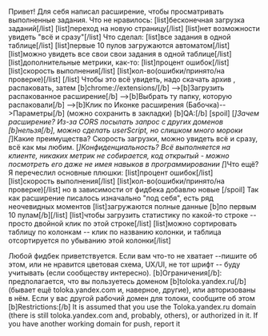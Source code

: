 Привет! Для себя написал расширение, чтобы просматривать выполненные задания.
Что не нравилось:
[list]бесконечная загрузка заданий[/list]
[list]переход на новую страницу[/list]
[list]нет возможности увидеть "всё и сразу"[/list]
Что сделал:
[list]все задания в одной таблице[/list]
[list]первые 10 пулов загружаются автоматом[/list]
[list]можно увидеть все свои свои задания в одной таблице[/list]
[list]дополнительные метрики, как-то:
[list]процент ошибок[/list]
[list]скорость выполнения[/list]
[list]кол-во(ошибки/принято/на проверке)[/list]
[/list]
Чтобы это всё увидеть, надо скачать архив , распаковать, затем 
[b]chrome://extensions/[/b]
-->[b]Загрузить распакованное расширение[/b]
-->[b]Выбрать ту папку, которую распаковали[/b]
-->[b]Клик по Иконке расширения (Бабочка)-->Параметры[/b]
(можно сохранить в закладки)
 [b]QA:[/b]
[spoil]
[*]Зачем расширение?
Из-за CORS посылать запрос с других доменов [b]нельзя[/b], можно сделать userScript, но слишком много мороки
[*]Какие преимущества?
Скорость загрузки, можно увидеть всё и сразу, всё как мы любим.
[*]Конфиденциальность?
Всё выполняется на клиенте, никаких метрик не собирается, код открытый - можно посмотреть его даже не имея навыков в программировании
[*]Что ещё?
Я перечеслил основные плюшки: 
[list]процент ошибок[/list]
[list]скорость выполнения[/list]
[list]кол-во(ошибки/принято/на проверке)[/list]
но в зависимости от фидбека добавлю новые
[/spoil]
Так как расширение писалось изначально "под себя", есть ряд неочевидных моментов
[list]загружаются полные данные [b]по первым 10 пулам[/b][/list]
[list]чтобы загрузить статистику по какой-то строке -- просто двойной клик по этой строке[/list]
[list]можно сортировать таблицу по колонкам -- клик по названию колонки, и таблица отсортируется по убыванию этой колонки[/list]

Любой фидбек приветствуется. Если вам что-то не хватает --пишите об этом, или не нравится цветовая схема, UX/UI, не тот шрифт -- буду учитывать (если сообществу интересно).
[b]Ограничения[/b]: предполагается, что вы пользуетесь доменом [b]toloka.yandex.ru[/b] (бывает ещё toloka.yandex.com и, наверное, другие), или авторизованы в нём. Если у вас другой рабочий домен для толоки, сообщите об этом
[b]Restrictions:[/b] It is assumed that you use the Toloka.yandex.ru domain (there is still toloka.yandex.com and, probably, others), or authorized in it. If you have another working domain for push, report it
